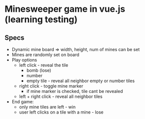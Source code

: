 # Minesweeper game in vue.js (learning testing)

## Specs

- Dynamic mine board => width, height, num of mines can be set
- Mines are randomly set on board
- Play options
  - left click - reveal the tile
    - bomb (lose)
    - number
    - empty tile - reveal all neighbor empty or number tiles
  - right click - toggle mine marker
    - if mine marker is checked, tile cant be revealed
  - left + right click - reveal all neighbor tiles
- End game:
  - only mine tiles are left - win
  - user left clicks on a tile with a mine - lose


